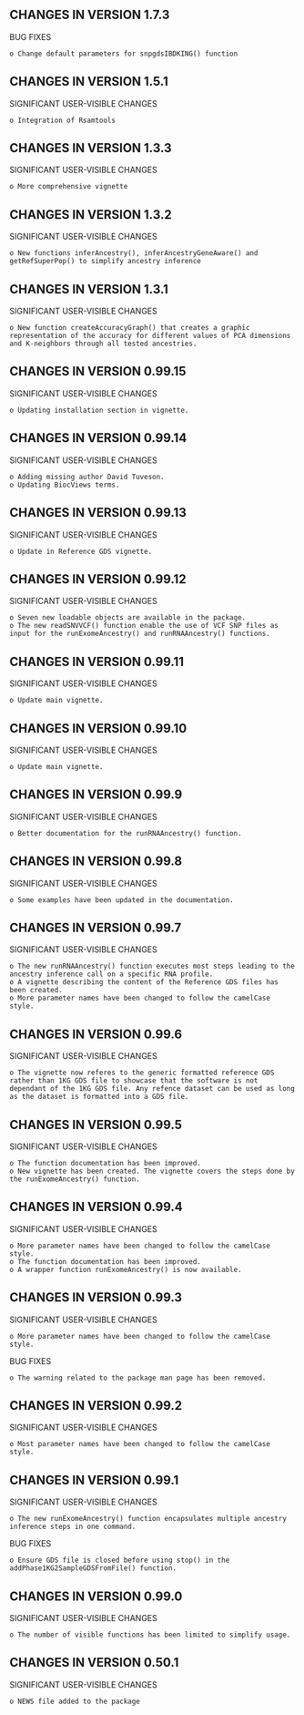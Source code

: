CHANGES IN VERSION 1.7.3
------------------------

BUG FIXES

    o Change default parameters for snpgdsIBDKING() function

CHANGES IN VERSION 1.5.1
------------------------

SIGNIFICANT USER-VISIBLE CHANGES

    o Integration of Rsamtools

CHANGES IN VERSION 1.3.3
------------------------

SIGNIFICANT USER-VISIBLE CHANGES

    o More comprehensive vignette

CHANGES IN VERSION 1.3.2
------------------------

SIGNIFICANT USER-VISIBLE CHANGES

    o New functions inferAncestry(), inferAncestryGeneAware() and getRefSuperPop() to simplify ancestry inference

CHANGES IN VERSION 1.3.1
------------------------

SIGNIFICANT USER-VISIBLE CHANGES

    o New function createAccuracyGraph() that creates a graphic representation of the accuracy for different values of PCA dimensions and K-neighbors through all tested ancestries.

CHANGES IN VERSION 0.99.15
------------------------

SIGNIFICANT USER-VISIBLE CHANGES

    o Updating installation section in vignette.

CHANGES IN VERSION 0.99.14
------------------------

SIGNIFICANT USER-VISIBLE CHANGES

    o Adding missing author David Tuveson.
    o Updating BiocViews terms.
    
CHANGES IN VERSION 0.99.13
------------------------

SIGNIFICANT USER-VISIBLE CHANGES

    o Update in Reference GDS vignette.

CHANGES IN VERSION 0.99.12
------------------------

SIGNIFICANT USER-VISIBLE CHANGES

    o Seven new loadable objects are available in the package.
    o The new readSNVVCF() function enable the use of VCF SNP files as input for the runExomeAncestry() and runRNAAncestry() functions.
    

CHANGES IN VERSION 0.99.11
------------------------

SIGNIFICANT USER-VISIBLE CHANGES

    o Update main vignette.

CHANGES IN VERSION 0.99.10
------------------------

SIGNIFICANT USER-VISIBLE CHANGES

    o Update main vignette.

CHANGES IN VERSION 0.99.9
------------------------

SIGNIFICANT USER-VISIBLE CHANGES

    o Better documentation for the runRNAAncestry() function.


CHANGES IN VERSION 0.99.8
------------------------

SIGNIFICANT USER-VISIBLE CHANGES

    o Some examples have been updated in the documentation.


CHANGES IN VERSION 0.99.7
------------------------

SIGNIFICANT USER-VISIBLE CHANGES

    o The new runRNAAncestry() function executes most steps leading to the ancestry inference call on a specific RNA profile.
    o A vignette describing the content of the Reference GDS files has been created.
    o More parameter names have been changed to follow the camelCase style.
    

CHANGES IN VERSION 0.99.6
------------------------

SIGNIFICANT USER-VISIBLE CHANGES

    o The vignette now referes to the generic formatted reference GDS rather than 1KG GDS file to showcase that the software is not dependant of the 1KG GDS file. Any refence dataset can be used as long as the dataset is formatted into a GDS file.
    

CHANGES IN VERSION 0.99.5
------------------------

SIGNIFICANT USER-VISIBLE CHANGES

    o The function documentation has been improved.
    o New vignette has been created. The vignette covers the steps done by the runExomeAncestry() function.
    

CHANGES IN VERSION 0.99.4
------------------------

SIGNIFICANT USER-VISIBLE CHANGES

    o More parameter names have been changed to follow the camelCase style.
    o The function documentation has been improved.
    o A wrapper function runExomeAncestry() is now available.
    

CHANGES IN VERSION 0.99.3
------------------------

SIGNIFICANT USER-VISIBLE CHANGES

    o More parameter names have been changed to follow the camelCase style.
    
BUG FIXES

    o The warning related to the package man page has been removed. 
    

CHANGES IN VERSION 0.99.2
------------------------

SIGNIFICANT USER-VISIBLE CHANGES

    o Most parameter names have been changed to follow the camelCase style.
    

CHANGES IN VERSION 0.99.1
------------------------

SIGNIFICANT USER-VISIBLE CHANGES

    o The new runExomeAncestry() function encapsulates multiple ancestry inference steps in one command.
    
BUG FIXES

    o Ensure GDS file is closed before using stop() in the addPhase1KG2SampleGDSFromFile() function. 

CHANGES IN VERSION 0.99.0
------------------------

SIGNIFICANT USER-VISIBLE CHANGES

    o The number of visible functions has been limited to simplify usage.

CHANGES IN VERSION 0.50.1
------------------------

SIGNIFICANT USER-VISIBLE CHANGES

    o NEWS file added to the package
